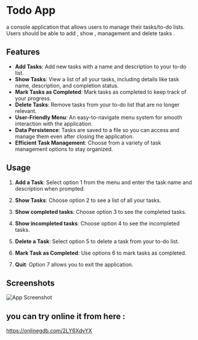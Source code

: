 
# Todo App 

a console application that allows users to manage their tasks/to-do lists. Users should be able to add , show , management and delete tasks .
## Features

- **Add Tasks**: Add new tasks with a name and description to your to-do list.
- **Show Tasks**: View a list of all your tasks, including details like task name, description, and completion status.
- **Mark Tasks as Completed**: Mark tasks as completed to keep track of your progress.
- **Delete Tasks**: Remove tasks from your to-do list that are no longer relevant.
- **User-Friendly Menu**: An easy-to-navigate menu system for smooth interaction with the application.
- **Data Persistence**: Tasks are saved to a file so you can access and manage them even after closing the application.
- **Efficient Task Management**: Choose from a variety of task management options to stay organized.

## Usage

1. **Add a Task**: Select option 1 from the menu and enter the task name and description when prompted.

2. **Show Tasks**: Choose option 2 to see a list of all your tasks.

3. **Show completed tasks**: Choose option 3 to see the completed tasks.

4. **Show incompleted tasks**: Choose option 4 to see the incompleted tasks.

5. **Delete a Task**: Select option 5 to delete a task from your to-do list.
6. **Mark Task as Completed**: Use options 6 to mark tasks as completed.
7. **Quit**: Option 7 allows you to exit the application.

## Screenshots

![App Screenshot](https://snipboard.io/F8qEIX.jpg)


## you can try online it from here : 
https://onlinegdb.com/2LY6XdvYX
